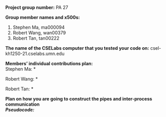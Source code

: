 **Project group number:** PA 27

**Group member names and x500s:**
1. Stephen Ma, ma000094
2. Robert Wang, wan00379
3. Robert Tan, tan00222

**The name of the CSELabs computer that you tested your code on:**
csel-kh1250-21.cselabs.umn.edu

**Members’ individual contributions plan:**  
Stephen Ma:
*

Robert Wang:
* 

Robert Tan:
* 

**Plan on how you are going to construct the pipes and inter-process communication**  
***Pseudocode:***  

